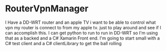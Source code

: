 # RouterVpnManager
I Have a DD-WRT router and an apple TV i want to be able to control what vpn my router is connect to from my apple tv.
just to play around  and see if I can accomplish this. 
I can get python to run to run in DD-WRT so I'm using that as a backed and a C# Xamarin Front end. 
I'm going to start small with a C# test client and a C# clientLibrary to get the ball rolling
